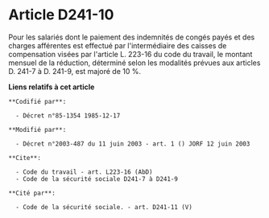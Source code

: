 # Article D241-10

Pour les salariés dont le paiement des indemnités de congés payés et des charges afférentes est effectué par l'intermédiaire
des caisses de compensation visées par l'article L. 223-16 du code du travail, le montant mensuel de la réduction, déterminé
selon les modalités prévues aux articles D. 241-7 à D. 241-9, est majoré de 10 %.

**Liens relatifs à cet article**

	**Codifié par**:

	  - Décret n°85-1354 1985-12-17

	**Modifié par**:

	  - Décret n°2003-487 du 11 juin 2003 - art. 1 () JORF 12 juin 2003

	**Cite**:

	  - Code du travail - art. L223-16 (AbD)
	  - Code de la sécurité sociale D241-7 à D241-9

	**Cité par**:

	  - Code de la sécurité sociale. - art. D241-11 (V)
